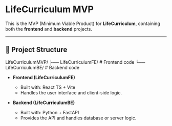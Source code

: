 # LifeCurriculum MVP

This is the MVP (Minimum Viable Product) for **LifeCurriculum**, containing both the **frontend** and **backend** projects.

---

## 📂 Project Structure
LifeCurriculumMVP/
├── LifeCurriculumFE/   # Frontend code
└── LifeCurriculumBE/   # Backend code

- **Frontend (LifeCurriculumFE)**
  - Built with: React TS + Vite
  - Handles the user interface and client-side logic.

- **Backend (LifeCurriculumBE)**
  - Built with: Python + FastAPI
  - Provides the API and handles database or server logic.
